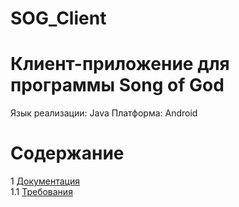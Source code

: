 # SOG_Client
# Клиент-приложение для программы Song of God
Язык реализации: Java
Платформа: Android

# Содержание 
1 [Документация](Documents)  
1.1 [Требования](Documents/Requirements.md)  
